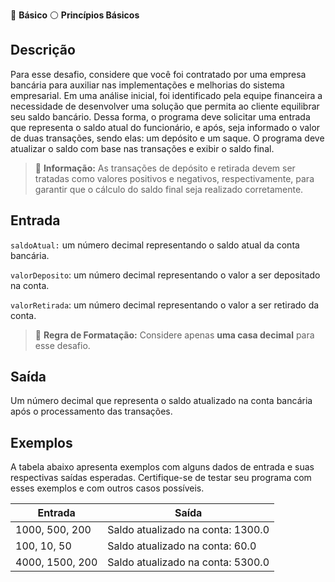 📶 **Básico** ⚪ **Princípios Básicos**

## **Descrição**

Para esse desafio, considere que você foi contratado por uma empresa bancária para auxiliar nas implementações e melhorias do sistema empresarial. Em uma análise inicial, foi identificado pela equipe financeira a necessidade de desenvolver uma solução que permita ao cliente equilibrar seu saldo bancário. Dessa forma, o programa deve solicitar uma entrada que representa o saldo atual do funcionário, e após, seja informado o valor de duas transações, sendo elas: um depósito e um saque. O programa deve atualizar o saldo com base nas transações e exibir o saldo final.

> 🧩 **Informação:** As transações de depósito e retirada devem ser tratadas como valores positivos e negativos, respectivamente, para garantir que o cálculo do saldo final seja realizado corretamente.

## **Entrada**

`saldoAtual:` um número decimal representando o saldo atual da conta bancária.

`valorDeposito`: um número decimal representando o valor a ser depositado na conta.

`valorRetirada`: um número decimal representando o valor a ser retirado da conta.

> 📏 **Regra de Formatação:** Considere apenas **uma casa decimal** para esse desafio.

## **Saída**

Um número decimal que representa o saldo atualizado na conta bancária após o processamento das transações.

## **Exemplos**

A tabela abaixo apresenta exemplos com alguns dados de entrada e suas respectivas saídas esperadas. Certifique-se de testar seu programa com esses exemplos e com outros casos possíveis.

| Entrada | Saída |
| --- | --- |
| 1000, 500, 200 | Saldo atualizado na conta: 1300.0 |
| 100, 10, 50 | Saldo atualizado na conta: 60.0 |
| 4000, 1500, 200 | Saldo atualizado na conta: 5300.0 |